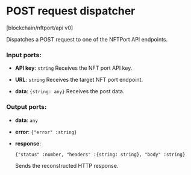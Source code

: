 # POST request dispatcher

[blockchain/nftport/api v0]

Dispatches a POST request to one of the NFTPort API endpoints.

### Input ports:

* __API key__: `string`
    Receives the NFT port API key.



* __URL__: `string`
    Receives the target NFT port endpoint.
    



* __data__: `{string: any}`
    Receives the post data.



### Output ports:

* __data__: `any`


* __error__: `{"error" :string}`


* __response__: 
    ```
    {"status" :number, "headers" :{string: string}, "body" :string}
    ```

    Sends the reconstructed HTTP response.



